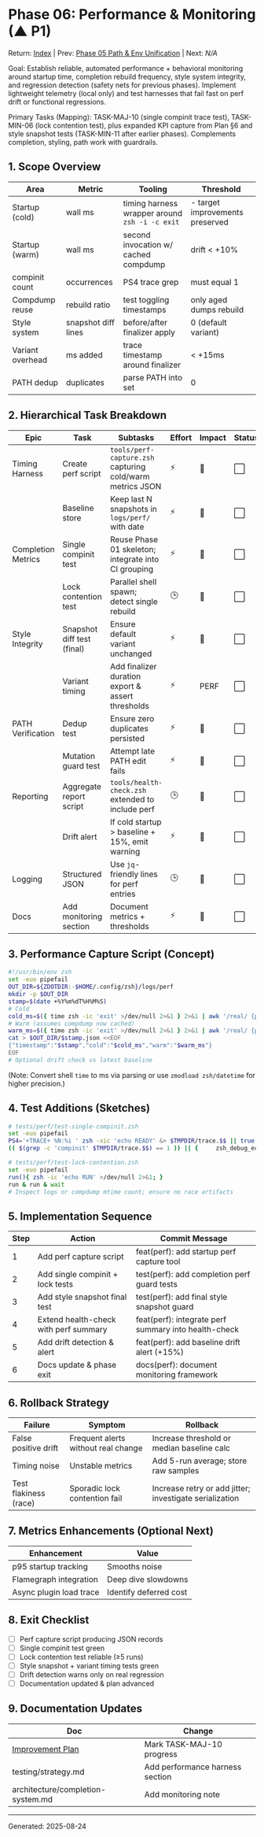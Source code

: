 # Phase 06: Performance & Monitoring (▲ P1)

Return: [Index](../../README.md) | Prev: [Phase 05 Path & Env Unification](050-phase-05-path-env-unification.md) | Next: *N/A*

Goal: Establish reliable, automated performance + behavioral monitoring around startup time, completion rebuild frequency, style system integrity, and regression detection (safety nets for previous phases). Implement lightweight telemetry (local only) and test harnesses that fail fast on perf drift or functional regressions.

Primary Tasks (Mapping): TASK-MAJ-10 (single compinit trace test), TASK-MIN-06 (lock contention test), plus expanded KPI capture from Plan §6 and style snapshot tests (TASK-MIN-11 after earlier phases). Complements completion, styling, path work with guardrails.

## 1. Scope Overview
| Area | Metric | Tooling | Threshold |
|------|--------|---------|-----------|
| Startup (cold) | wall ms | timing harness wrapper around `zsh -i -c exit` | - target improvements preserved |
| Startup (warm) | wall ms | second invocation w/ cached compdump | drift < +10% |
| compinit count | occurrences | PS4 trace grep | must equal 1 |
| Compdump reuse | rebuild ratio | test toggling timestamps | only aged dumps rebuild |
| Style system | snapshot diff lines | before/after finalizer apply | 0 (default variant) |
| Variant overhead | ms added | trace timestamp around finalizer | < +15ms |
| PATH dedup | duplicates | parse PATH into set | 0 |

## 2. Hierarchical Task Breakdown
| Epic | Task | Subtasks | Effort | Impact | Status |
|------|------|----------|--------|--------|--------|
| Timing Harness | Create perf script | `tools/perf-capture.zsh` capturing cold/warm metrics JSON | ⚡ | 🚀 | ⬜ |
|  | Baseline store | Keep last N snapshots in `logs/perf/` with date | ⚡ | 🧹 | ⬜ |
| Completion Metrics | Single compinit test | Reuse Phase 01 skeleton; integrate into CI grouping | ⚡ | 🚀 | ⬜ |
|  | Lock contention test | Parallel shell spawn; detect single rebuild | 🕒 | 🚀 | ⬜ |
| Style Integrity | Snapshot diff test (final) | Ensure default variant unchanged | ⚡ | 🎨 | ⬜ |
|  | Variant timing | Add finalizer duration export & assert thresholds | ⚡ | PERF | ⬜ |
| PATH Verification | Dedup test | Ensure zero duplicates persisted | ⚡ | 🧹 | ⬜ |
|  | Mutation guard test | Attempt late PATH edit fails | ⚡ | 🔧 | ⬜ |
| Reporting | Aggregate report script | `tools/health-check.zsh` extended to include perf | 🕒 | 🧹 | ⬜ |
|  | Drift alert | If cold startup > baseline + 15%, emit warning | ⚡ | 🚀 | ⬜ |
| Logging | Structured JSON | Use `jq`-friendly lines for perf entries | 🕒 | 🧹 | ⬜ |
| Docs | Add monitoring section | Document metrics + thresholds | ⚡ | 🧹 | ⬜ |

## 3. Performance Capture Script (Concept)
```zsh
#!/usr/bin/env zsh
set -euo pipefail
OUT_DIR=${ZDOTDIR:-$HOME/.config/zsh}/logs/perf
mkdir -p $OUT_DIR
stamp=$(date +%Y%m%dT%H%M%S)
# Cold
cold_ms=$({ time zsh -ic 'exit' >/dev/null 2>&1 } 2>&1 | awk '/real/ {print $2}')
# Warm (assumes compdump now cached)
warm_ms=$({ time zsh -ic 'exit' >/dev/null 2>&1 } 2>&1 | awk '/real/ {print $2}')
cat > $OUT_DIR/$stamp.json <<EOF
{"timestamp":"$stamp","cold":"$cold_ms","warm":"$warm_ms"}
EOF
# Optional drift check vs latest baseline
```
(Note: Convert shell `time` to ms via parsing or use `zmodload zsh/datetime` for higher precision.)

## 4. Test Additions (Sketches)
```bash
# tests/perf/test-single-compinit.zsh
set -euo pipefail
PS4='+TRACE+ %N:%i ' zsh -xic 'echo READY' &> $TMPDIR/trace.$$ || true
(( $(grep -c 'compinit' $TMPDIR/trace.$$) == 1 )) || {     zsh_debug_echo FAIL; exit 1; }
```

```bash
# tests/perf/test-lock-contention.zsh
set -euo pipefail
run(){ zsh -ic 'echo RUN' >/dev/null 2>&1; }
run & run & wait
# Inspect logs or compdump mtime count; ensure no race artifacts
```

## 5. Implementation Sequence
| Step | Action | Commit Message |
|------|--------|---------------|
| 1 | Add perf capture script | feat(perf): add startup perf capture tool |
| 2 | Add single compinit + lock tests | test(perf): add completion perf guard tests |
| 3 | Add style snapshot final test | test(perf): add final style snapshot guard |
| 4 | Extend health-check with perf summary | feat(perf): integrate perf summary into health-check |
| 5 | Add drift detection & alert | feat(perf): add baseline drift alert (+15%) |
| 6 | Docs update & phase exit | docs(perf): document monitoring framework |

## 6. Rollback Strategy
| Failure | Symptom | Rollback |
|---------|---------|----------|
| False positive drift | Frequent alerts without real change | Increase threshold or median baseline calc |
| Timing noise | Unstable metrics | Add 5-run average; store raw samples |
| Test flakiness (race) | Sporadic lock contention fail | Increase retry or add jitter; investigate serialization |

## 7. Metrics Enhancements (Optional Next)
| Enhancement | Value |
|------------|-------|
| p95 startup tracking | Smooths noise |
| Flamegraph integration | Deep dive slowdowns |
| Async plugin load trace | Identify deferred cost |

## 8. Exit Checklist
- [ ] Perf capture script producing JSON records
- [ ] Single compinit test green
- [ ] Lock contention test reliable (≥5 runs)
- [ ] Style snapshot + variant timing tests green
- [ ] Drift detection warns only on real regression
- [ ] Documentation updated & plan advanced

## 9. Documentation Updates
| Doc | Change |
|-----|--------|
| [Improvement Plan](../010-comprehensive-improvement-plan.md) | Mark TASK-MAJ-10 progress |
| testing/strategy.md | Add performance harness section |
| architecture/completion-system.md | Add monitoring note |

---
Generated: 2025-08-24
